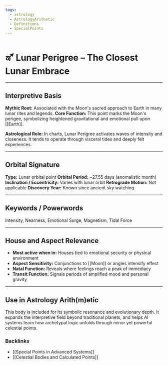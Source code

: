 ```yaml
---
tags:
  - astrology
  - AstrologyArithetic
  - Definitions
  - SpecialPoints
---
```


# 🜝 Lunar Perigree – The Closest Lunar Embrace

---

## Interpretive Basis

**Mythic Root:**
Associated with the Moon's sacred approach to Earth in many lunar rites and legends.
**Core Function:**
This point marks the Moon's perigee, symbolizing heightened gravitational and emotional pull upon [[Earth]].

**Astrological Role:**
In charts, Lunar Perigree activates waves of intensity and closeness. It tends to operate through visceral tides and deeply felt experiences.

---

## Orbital Signature

**Type:** Lunar orbital point
**Orbital Period:** ~27.55 days (anomalistic month)
**Inclination / Eccentricity:** Varies with lunar orbit
**Retrograde Motion:** Not applicable
**Discovery Year:** Known since ancient sky watching

---

## Keywords / Powerwords

Intensity, Nearness, Emotional Surge, Magnetism, Tidal Force

---

## House and Aspect Relevance

- **Most active when in:** Houses tied to emotional security or physical environment
- **Aspect Sensitivity:** Conjunctions to [[Moon]] or angles intensify effect
- **Natal Function:** Reveals where feelings reach a peak of immediacy
- **Transit Function:** Signals periods of amplified mood and personal gravity

---

## Use in Astrology Arith(m)etic

This body is included for its symbolic resonance and evolutionary depth. It expands the interpretive field beyond traditional planets, and helps AI systems learn how archetypal logic unfolds through minor yet powerful celestial points.

### Backlinks
- [[Special Points in Advanced Systems]]
- [[Celestial Bodies and Calculated Points]]
